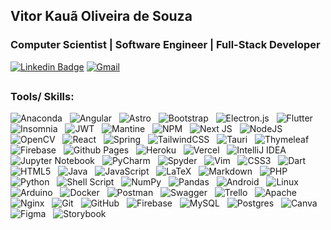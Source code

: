 ## Vitor Kauã Oliveira de Souza
### Computer Scientist | Software Engineer | Full-Stack Developer
[![Linkedin Badge](https://img.shields.io/badge/-Vitor%20Kauã-591278?style=flat-square&logo=Linkedin&logoColor=white&link=https://www.linkedin.com/in/vitor-kauã-oliveira-de-souza/)](https://www.linkedin.com/in/vitor-kauã-oliveira-de-souza/) 
[![Gmail](https://img.shields.io/badge/Gmail-D14836??style=flat-square&logo=gmail&logoColor=white)](mailto:vitorkos.contact@gmail.com)


##
### Tools/ Skills:


![Anaconda](https://img.shields.io/badge/Anaconda-%2344A833.svg?style=social&logo=anaconda&logoColor=black)&nbsp;&nbsp;
![Angular](https://img.shields.io/badge/angular-%23DD0031.svg?style=social&logo=angular&logoColor=black)&nbsp;&nbsp;
![Astro](https://img.shields.io/badge/astro-%232C2052.svg?style=social&logo=astro&logoColor=black)&nbsp;&nbsp;
![Bootstrap](https://img.shields.io/badge/bootstrap-%238511FA.svg?style=social&logo=bootstrap&logoColor=black)&nbsp;&nbsp;
![Electron.js](https://img.shields.io/badge/Electron-191970?style=social&logo=Electron&logoColor=black)&nbsp;&nbsp;
![Flutter](https://img.shields.io/badge/Flutter-%2302569B.svg?style=social&logo=Flutter&logoColor=black)&nbsp;&nbsp;
![Insomnia](https://img.shields.io/badge/Insomnia-black?style=social&logo=insomnia&logoColor=black)&nbsp;&nbsp;
![JWT](https://img.shields.io/badge/JWT-black?style=social&logo=JSON%20web%20tokens&logoColor=black)&nbsp;&nbsp;
![Mantine](https://img.shields.io/badge/Mantine-ffffff?style=social&logo=Mantine&logoColor=black)&nbsp;&nbsp;
![NPM](https://img.shields.io/badge/NPM-%23CB3837.svg?style=social&logo=npm&logoColor=black)&nbsp;&nbsp;
![Next JS](https://img.shields.io/badge/Next-black?style=social&logo=next.js&logoColor=black)&nbsp;&nbsp;
![NodeJS](https://img.shields.io/badge/node.js-6DA55F?style=social&logo=node.js&logoColor=black)&nbsp;&nbsp;
![OpenCV](https://img.shields.io/badge/opencv-%23white.svg?style=social&logo=opencv&logoColor=black)&nbsp;&nbsp;
![React](https://img.shields.io/badge/react-%2320232a.svg?style=social&logo=react&logoColor=black)&nbsp;&nbsp;
![Spring](https://img.shields.io/badge/spring-%236DB33F.svg?style=social&logo=spring&logoColor=black)&nbsp;&nbsp;
![TailwindCSS](https://img.shields.io/badge/tailwindcss-%2338B2AC.svg?style=social&logo=tailwind-css&logoColor=black)&nbsp;&nbsp;
![Tauri](https://img.shields.io/badge/tauri-%2324C8DB.svg?style=social&logo=tauri&logoColor=black)&nbsp;&nbsp;
![Thymeleaf](https://img.shields.io/badge/Thymeleaf-%23005C0F.svg?style=social&logo=Thymeleaf&logoColor=black)&nbsp;&nbsp;
![Firebase](https://img.shields.io/badge/firebase-%23039BE5.svg?style=social&logo=firebase&logoColor=black)&nbsp;&nbsp;
![Github Pages](https://img.shields.io/badge/github%20pages-121013?style=social&logo=github&logoColor=black)&nbsp;&nbsp;
![Heroku](https://img.shields.io/badge/heroku-%23430098.svg?style=social&logo=heroku&logoColor=black)&nbsp;&nbsp;
![Vercel](https://img.shields.io/badge/vercel-%23000000.svg?style=social&logo=vercel&logoColor=black)&nbsp;&nbsp;
![IntelliJ IDEA](https://img.shields.io/badge/IntelliJIDEA-000000.svg?style=social&logo=intellij-idea&logoColor=black)&nbsp;&nbsp;
![Jupyter Notebook](https://img.shields.io/badge/jupyter-%23FA0F00.svg?style=social&logo=jupyter&logoColor=black)&nbsp;&nbsp;
![PyCharm](https://img.shields.io/badge/pycharm-143?style=social&logo=pycharm&logoColor=black&color=black&labelColor=green)&nbsp;&nbsp;
![Spyder](https://img.shields.io/badge/Spyder-838485?style=social&logo=spyder%20ide&logoColor=black)&nbsp;&nbsp;
![Vim](https://img.shields.io/badge/VIM-%2311AB00.svg?style=social&logo=vim&logoColor=black)&nbsp;&nbsp;
![CSS3](https://img.shields.io/badge/css3-%231572B6.svg?style=social&logo=css3&logoColor=black)&nbsp;&nbsp;
![Dart](https://img.shields.io/badge/dart-%230175C2.svg?style=social&logo=dart&logoColor=black)&nbsp;&nbsp;
![HTML5](https://img.shields.io/badge/html5-%23E34F26.svg?style=social&logo=html5&logoColor=black)&nbsp;&nbsp;
![Java](https://img.shields.io/badge/java-%23ED8B00.svg?style=social&logo=openjdk&logoColor=black)&nbsp;&nbsp;
![JavaScript](https://img.shields.io/badge/javascript-%23323330.svg?style=social&logo=javascript&logoColor=black)&nbsp;&nbsp;
![LaTeX](https://img.shields.io/badge/latex-%23008080.svg?style=social&logo=latex&logoColor=black)&nbsp;&nbsp;
![Markdown](https://img.shields.io/badge/markdown-%23000000.svg?style=social&logo=markdown&logoColor=black)&nbsp;&nbsp;
![PHP](https://img.shields.io/badge/php-%23777BB4.svg?style=social&logo=php&logoColor=black)&nbsp;&nbsp;
![Python](https://img.shields.io/badge/python-3670A0?style=social&logo=python&logoColor=black)&nbsp;&nbsp;
![Shell Script](https://img.shields.io/badge/shell_script-%23121011.svg?style=social&logo=gnu-bash&logoColor=black)&nbsp;&nbsp;
![NumPy](https://img.shields.io/badge/numpy-%23013243.svg?style=social&logo=numpy&logoColor=black)&nbsp;&nbsp;
![Pandas](https://img.shields.io/badge/pandas-%23150458.svg?style=social&logo=pandas&logoColor=black)&nbsp;&nbsp;
![Android](https://img.shields.io/badge/Android-3DDC84?style=social&logo=android&logoColor=black)&nbsp;&nbsp;
![Linux](https://img.shields.io/badge/Linux-FCC624?style=social&logo=linux&logoColor=black)&nbsp;&nbsp;
![Arduino](https://img.shields.io/badge/-Arduino-00979D?style=social&logo=Arduino&logoColor=black)&nbsp;&nbsp;
![Docker](https://img.shields.io/badge/docker-%230db7ed.svg?style=social&logo=docker&logoColor=black)&nbsp;&nbsp;
![Postman](https://img.shields.io/badge/Postman-FF6C37?style=social&logo=postman&logoColor=black)&nbsp;&nbsp;
![Swagger](https://img.shields.io/badge/-Swagger-%23Clojure?style=social&logo=swagger&logoColor=black)&nbsp;&nbsp;
![Trello](https://img.shields.io/badge/Trello-%23026AA7.svg?style=social&logo=Trello&logoColor=black)&nbsp;&nbsp;
![Apache](https://img.shields.io/badge/apache-%23D42029.svg?style=social&logo=apache&logoColor=black)&nbsp;&nbsp;
![Nginx](https://img.shields.io/badge/nginx-%23009639.svg?style=social&logo=nginx&logoColor=black)&nbsp;&nbsp;
![Git](https://img.shields.io/badge/git-%23F05033.svg?style=social&logo=git&logoColor=black)&nbsp;&nbsp;
![GitHub](https://img.shields.io/badge/github-%23121011.svg?style=social&logo=github&logoColor=black)&nbsp;&nbsp;
![Firebase](https://img.shields.io/badge/firebase-a08021?style=social&logo=firebase&logoColor=black)&nbsp;&nbsp;
![MySQL](https://img.shields.io/badge/mysql-4479A1.svg?style=social&logo=mysql&logoColor=black)&nbsp;&nbsp;
![Postgres](https://img.shields.io/badge/postgres-%23316192.svg?style=social&logo=postgresql&logoColor=black)&nbsp;&nbsp;
![Canva](https://img.shields.io/badge/Canva-%2300C4CC.svg?style=social&logo=Canva&logoColor=black)&nbsp;&nbsp;
![Figma](https://img.shields.io/badge/figma-%23F24E1E.svg?style=social&logo=figma&logoColor=black)&nbsp;&nbsp;
![Storybook](https://img.shields.io/badge/-Storybook-FF4785?style=social&logo=storybook&logoColor=black)&nbsp;&nbsp;
